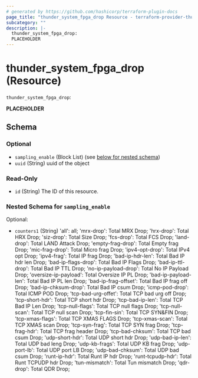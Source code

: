 ```yaml
---
# generated by https://github.com/hashicorp/terraform-plugin-docs
page_title: "thunder_system_fpga_drop Resource - terraform-provider-thunder"
subcategory: ""
description: |-
  thunder_system_fpga_drop:
  PLACEHOLDER
---
```


# thunder_system_fpga_drop (Resource)

`thunder_system_fpga_drop`: 

__PLACEHOLDER__



<!-- schema generated by tfplugindocs -->
## Schema

### Optional

- `sampling_enable` (Block List) (see [below for nested schema](#nestedblock--sampling_enable))
- `uuid` (String) uuid of the object

### Read-Only

- `id` (String) The ID of this resource.

<a id="nestedblock--sampling_enable"></a>
### Nested Schema for `sampling_enable`

Optional:

- `counters1` (String) 'all': all; 'mrx-drop': Total MRX Drop; 'hrx-drop': Total HRX Drop; 'siz-drop': Total Size Drop; 'fcs-drop': Total FCS Drop; 'land-drop': Total LAND Attack Drop; 'empty-frag-drop': Total Empty frag Drop; 'mic-frag-drop': Total Micro frag Drop; 'ipv4-opt-drop': Total IPv4 opt Drop; 'ipv4-frag': Total IP frag Drop; 'bad-ip-hdr-len': Total Bad IP hdr len Drop; 'bad-ip-flags-drop': Total Bad IP Flags Drop; 'bad-ip-ttl-drop': Total Bad IP TTL Drop; 'no-ip-payload-drop': Total No IP Payload Drop; 'oversize-ip-payload': Total Oversize IP PL Drop; 'bad-ip-payload-len': Total Bad IP PL len Drop; 'bad-ip-frag-offset': Total Bad IP frag off Drop; 'bad-ip-chksum-drop': Total Bad IP csum Drop; 'icmp-pod-drop': Total ICMP POD Drop; 'tcp-bad-urg-offet': Total TCP bad urg off Drop; 'tcp-short-hdr': Total TCP short hdr Drop; 'tcp-bad-ip-len': Total TCP Bad IP Len Drop; 'tcp-null-flags': Total TCP null flags Drop; 'tcp-null-scan': Total TCP null scan Drop; 'tcp-fin-sin': Total TCP SYN&FIN Drop; 'tcp-xmas-flags': Total TCP XMAS FLAGS Drop; 'tcp-xmas-scan': Total TCP XMAS scan Drop; 'tcp-syn-frag': Total TCP SYN frag Drop; 'tcp-frag-hdr': Total TCP frag header Drop; 'tcp-bad-chksum': Total TCP bad csum Drop; 'udp-short-hdr': Total UDP short hdr Drop; 'udp-bad-ip-len': Total UDP bad leng Drop; 'udp-kb-frags': Total UDP KB frag Drop; 'udp-port-lb': Total UDP port LB Drop; 'udp-bad-chksum': Total UDP bad csum Drop; 'runt-ip-hdr': Total Runt IP hdr Drop; 'runt-tcpudp-hdr': Total Runt TCPUDP hdr Drop; 'tun-mismatch': Total Tun mismatch Drop; 'qdr-drop': Total QDR Drop;


